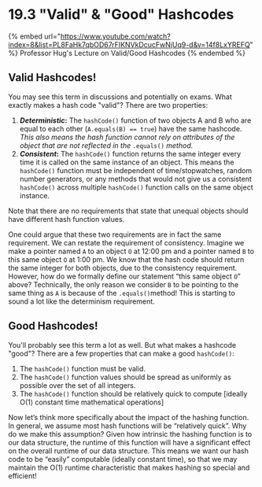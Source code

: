 # 19.3 "Valid" & "Good" Hashcodes



{% embed url="https://www.youtube.com/watch?index=8&list=PL8FaHk7qbOD67rFIKNVkDcucFwNjUq9-d&v=14f8LxYREFQ" %}
Professor Hug's Lecture on Valid/Good Hashcodes
{% endembed %}

## Valid Hashcodes!

You may see this term in discussions and potentially on exams. What exactly makes a hash code "valid"? There are two properties:

1. _**Deterministic**_**:** The `hashCode()` function of two objects A and B who are equal to each other (`A.equals(B) == true`) have the same hashcode. _This also means the hash function cannot rely on attributes of the object that are not reflected in the_ `.equals()` _method._
2. _**Consistent**_**:** The `hashCode()` function returns the same integer every time it is called on the same instance of an object. This means the `hashCode()` function must be independent of time/stopwatches, random number generators, or any methods that would not give us a consistent `hashCode()` across multiple `hashCode()` function calls on the same object instance.

Note that there are no requirements that state that unequal objects should have different hash function values.

One could argue that these two requirements are in fact the same requirement. We can restate the requirement of consistency. Imagine we make a pointer named `A` to an object `O` at 12:00 pm and a pointer named `B` to this same object `O` at 1:00 pm. We know that the hash code should return the same integer for both objects, due to the consistency requirement. However, how do we formally define our statement “this same object `O`” above? Technically, the only reason we consider `B` to be pointing to the same thing as `A` is because of the `.equals()`method! This is starting to sound a lot like the determinism requirement.

## Good Hashcodes!

You'll probably see this term a lot as well. But what makes a hashcode "good"? There are a few properties that can make a good `hashCode()`:

1. The `hashCode()` function must be valid.
2. The `hashCode()` function values should be spread as uniformly as possible over the set of all integers.
3. The `hashCode()` function should be relatively quick to compute \[ideally O(1) constant time mathematical operations]

Now let’s think more specifically about the impact of the hashing function. In general, we assume most hash functions will be “relatively quick”. Why do we make this assumption? Given how intrinsic the hashing function is to our data structure, the runtime of this function will have a significant effect on the overall runtime of our data structure. This means we want our hash code to be “easily” computable (ideally constant time), so that we may maintain the O(1) runtime characteristic that makes hashing so special and efficient!

